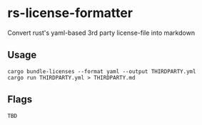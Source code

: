 # rs-license-formatter
Convert rust's yaml-based 3rd party license-file into markdown

## Usage
```
cargo bundle-licenses --format yaml --output THIRDPARTY.yml
cargo run THIRDPARTY.yml > THIRDPARTY.md
```

## Flags
```
TBD
```
